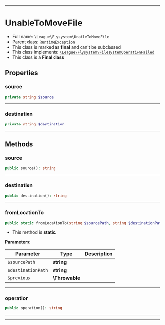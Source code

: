 ***

# UnableToMoveFile





* Full name: `\League\Flysystem\UnableToMoveFile`
* Parent class: [`RuntimeException`](../../RuntimeException.md)
* This class is marked as **final** and can't be subclassed
* This class implements:
[`\League\Flysystem\FilesystemOperationFailed`](./FilesystemOperationFailed.md)
* This class is a **Final class**



## Properties


### source



```php
private string $source
```






***

### destination



```php
private string $destination
```






***

## Methods


### source



```php
public source(): string
```











***

### destination



```php
public destination(): string
```











***

### fromLocationTo



```php
public static fromLocationTo(string $sourcePath, string $destinationPath, \Throwable $previous = null): \League\Flysystem\UnableToMoveFile
```



* This method is **static**.




**Parameters:**

| Parameter | Type | Description |
|-----------|------|-------------|
| `$sourcePath` | **string** |  |
| `$destinationPath` | **string** |  |
| `$previous` | **\Throwable** |  |




***

### operation



```php
public operation(): string
```











***


***

